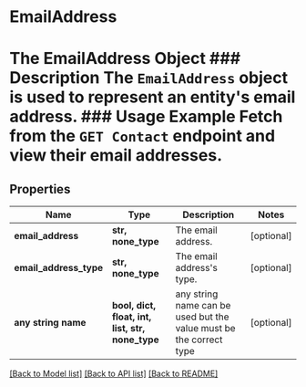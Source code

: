 # EmailAddress

# The EmailAddress Object ### Description The `EmailAddress` object is used to represent an entity's email address. ### Usage Example Fetch from the `GET Contact` endpoint and view their email addresses.

## Properties
Name | Type | Description | Notes
------------ | ------------- | ------------- | -------------
**email_address** | **str, none_type** | The email address. | [optional] 
**email_address_type** | **str, none_type** | The email address&#39;s type. | [optional] 
**any string name** | **bool, dict, float, int, list, str, none_type** | any string name can be used but the value must be the correct type | [optional]

[[Back to Model list]](../README.md#documentation-for-models) [[Back to API list]](../README.md#documentation-for-api-endpoints) [[Back to README]](../README.md)


